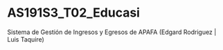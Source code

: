 # AS191S3_T02_Educasi
Sistema de Gestión de Ingresos y Egresos de APAFA (Edgard Rodriguez | Luis Taquire)
